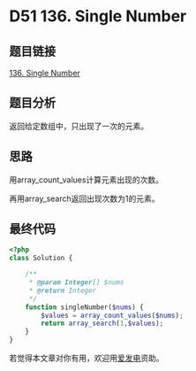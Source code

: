 # D51 136. Single Number

## 题目链接

[136. Single Number](https://leetcode.com/problems/single-number/)

## 题目分析

返回给定数组中，只出现了一次的元素。

## 思路

用array\_count\_values计算元素出现的次数。

再用array\_search返回出现次数为1的元素。

## 最终代码

```php
<?php
class Solution {

    /**
     * @param Integer[] $nums
     * @return Integer
     */
    function singleNumber($nums) {
        $values = array_count_values($nums);
        return array_search(1,$values);
    }
}
```

若觉得本文章对你有用，欢迎用[爱发电](https://afdian.net/@skys215)资助。

